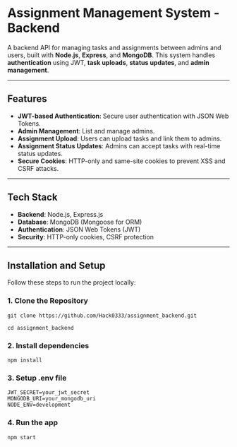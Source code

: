 # Assignment Management System - Backend

A backend API for managing tasks and assignments between admins and users, built with **Node.js**, **Express**, and **MongoDB**. This system handles **authentication** using JWT, **task uploads**, **status updates**, and **admin management**.

---

## Features
- **JWT-based Authentication**: Secure user authentication with JSON Web Tokens.
- **Admin Management**: List and manage admins.
- **Assignment Upload**: Users can upload tasks and link them to admins.
- **Assignment Status Updates**: Admins can accept tasks with real-time status updates.
- **Secure Cookies**: HTTP-only and same-site cookies to prevent XSS and CSRF attacks.

---

## Tech Stack
- **Backend**: Node.js, Express.js  
- **Database**: MongoDB (Mongoose for ORM)  
- **Authentication**: JSON Web Tokens (JWT)  
- **Security**: HTTP-only cookies, CSRF protection

---
## Installation and Setup

Follow these steps to run the project locally:

### 1. Clone the Repository
```
git clone https://github.com/Hack0333/assignment_backend.git

cd assignment_backend
```
### 2. Install dependencies

```
npm install
```
### 3. Setup .env file
```
JWT_SECRET=your_jwt_secret
MONGODB_URI=your_mongodb_uri
NODE_ENV=development
```
### 4. Run the app
```
npm start
```



